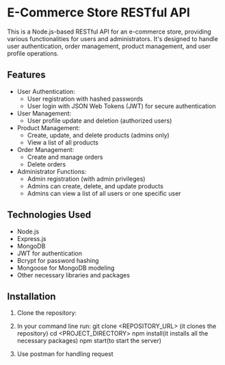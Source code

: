 # E-Commerce Store RESTful API

This is a Node.js-based RESTful API for an e-commerce store, providing various functionalities for users and administrators. It's designed to handle user authentication, order management, product management, and user profile operations.

## Features

- User Authentication:
  - User registration with hashed passwords
  - User login with JSON Web Tokens (JWT) for secure authentication
- User Management:
  - User profile update and deletion (authorized users)
- Product Management:
  - Create, update, and delete products (admins only)
  - View a list of all products
- Order Management:
  - Create and manage orders
  - Delete orders
- Administrator Functions:
  - Admin registration (with admin privileges)
  - Admins can create, delete, and update products
  - Admins can view a list of all users or one specific user

## Technologies Used

- Node.js
- Express.js
- MongoDB
- JWT for authentication
- Bcrypt for password hashing
- Mongoose for MongoDB modeling
- Other necessary libraries and packages

## Installation

1. Clone the repository:
2. In your command line run:
   git clone <REPOSITORY_URL> (it clones the repository)
   cd <PROJECT_DIRECTORY>
   npm install(it installs all the necessary packages)
   npm start(to start the server)

3. Use postman for handling request


